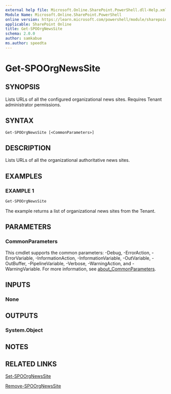 ```yaml
---
external help file: Microsoft.Online.SharePoint.PowerShell.dll-Help.xml
Module Name: Microsoft.Online.SharePoint.PowerShell
online version: https://learn.microsoft.com/powershell/module/sharepoint-online/get-spoorgnewssite
applicable: SharePoint Online
title: Get-SPOOrgNewsSite
schema: 2.0.0
author: samkabue
ms.author: speedta
---
```


# Get-SPOOrgNewsSite

## SYNOPSIS

Lists URLs of all the configured organizational news sites. Requires Tenant administrator permissions.

## SYNTAX

```
Get-SPOOrgNewsSite [<CommonParameters>]
```

## DESCRIPTION

Lists URLs of all the organizational authoritative news sites.

## EXAMPLES

### EXAMPLE 1

```powershell
Get-SPOOrgNewsSite
```

The example returns a list of organizational news sites from the Tenant.

## PARAMETERS

### CommonParameters

This cmdlet supports the common parameters: -Debug, -ErrorAction, -ErrorVariable, -InformationAction, -InformationVariable, -OutVariable, -OutBuffer, -PipelineVariable, -Verbose, -WarningAction, and -WarningVariable. For more information, see [about_CommonParameters](https://go.microsoft.com/fwlink/?LinkID=113216).

## INPUTS

### None

## OUTPUTS

### System.Object

## NOTES

## RELATED LINKS

[Set-SPOOrgNewsSite](Set-SPOOrgNewsSite.md)

[Remove-SPOOrgNewsSite](Remove-SPOOrgNewsSite.md)
